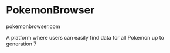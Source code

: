 # PokemonBrowser

pokemonbrowser.com

A platform where users can easily find data for all Pokemon up to generation 7
